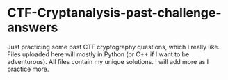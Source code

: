 # CTF-Cryptanalysis-past-challenge-answers

Just practicing some past CTF cryptography questions, which I really like. Files uploaded here will mostly in Python (or C++ if I want to be adventurous). All files contain my unique solutions. I will add more as I practice more.
